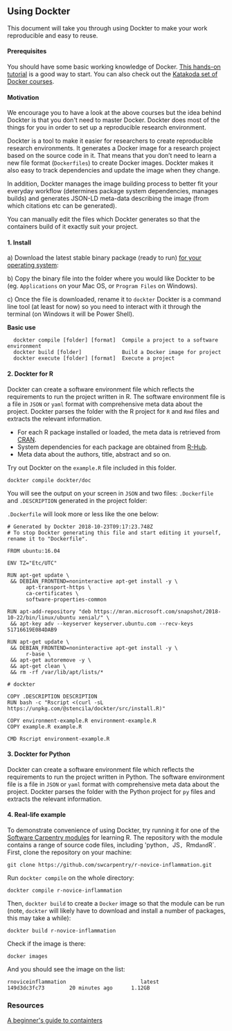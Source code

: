 ## Using Dockter

This document will take you through using Dockter to make your work reproducible and easy to reuse.

#### Prerequisites

You should have some basic working knowledge of Docker. [This hands-on tutorial](https://ome.github.io/training-docker/) is a good way to start. You can also
check out the [Katakoda set of Docker courses](https://www.katacoda.com/courses/docker).

#### Motivation

We encourage you to have a look at the above courses but the idea behind Dockter is that you don't need to master Docker. Dockter does most of the things for you
in order to set up a reproducible research environment.

Dockter is a tool to make it easier for researchers to create reproducible research environments. It generates a Docker image for a research project based on the source code in it. That means that you don’t need to learn a new file format (`Dockerfiles`) to create Docker images. Dockter makes it also easy to track dependencies and update the image when they change.

In addition, Dockter manages the image building process to better fit your everyday workflow (determines package system dependencies, manages builds) and generates JSON-LD meta-data describing the image (from which citations etc can be generated).

You can manually edit the files which Dockter generates so that the containers build of it exactly suit your project. 

#### 1. Install

a) Download the latest stable binary package (ready to run) [for your operating system](https://github.com/stencila/dockter/releases):

b) Copy the binary file into the folder where you would like Dockter to be (eg. `Applications` on your Mac OS, or `Program Files` on Windows). 

c) Once the file is downloaded, rename it to `dockter`  Dockter is a command line tool (at least for now) so you need to interact with it through the terminal (on Windows it will be Power Shell). 

**Basic use**

```
  dockter compile [folder] [format]  Compile a project to a software environment
  dockter build [folder]             Build a Docker image for project
  dockter execute [folder] [format]  Execute a project
```


#### 2. Dockter for R

Dockter can create a software environment file which reflects the requirements to run the project written in R.
The software environment file is a file in `JSON` or `yaml` format with comprehensive meta data about the project.
Dockter parses the folder with the R project for `R` and `Rmd` files and extracts the relevant information.

 * For each R package installed or loaded, the meta data is retrieved from [CRAN](http://crandb.r-pkg.org).
 * System dependencies for each package are obtained from [R-Hub](https://sysreqs.r-hub.io/pkg/xml2).
 * Meta data about the authors, title, abstract and so on.

Try out Dockter on the `example.R` file included in this folder. 

```
dockter compile dockter/doc 
```

You will see the output on your screen in `JSON` and two files: `.Dockerfile` and `.DESCRIPTION` generated in the project folder:

`.Dockerfile` will look more or less like the one below:

```
# Generated by Dockter 2018-10-23T09:17:23.748Z
# To stop Dockter generating this file and start editing it yourself, rename it to "Dockerfile".

FROM ubuntu:16.04

ENV TZ="Etc/UTC"

RUN apt-get update \
 && DEBIAN_FRONTEND=noninteractive apt-get install -y \
      apt-transport-https \
      ca-certificates \
      software-properties-common

RUN apt-add-repository "deb https://mran.microsoft.com/snapshot/2018-10-22/bin/linux/ubuntu xenial/" \
 && apt-key adv --keyserver keyserver.ubuntu.com --recv-keys 51716619E084DAB9

RUN apt-get update \
 && DEBIAN_FRONTEND=noninteractive apt-get install -y \
      r-base \
 && apt-get autoremove -y \
 && apt-get clean \
 && rm -rf /var/lib/apt/lists/*

# dockter

COPY .DESCRIPTION DESCRIPTION
RUN bash -c "Rscript <(curl -sL https://unpkg.com/@stencila/dockter/src/install.R)"

COPY environment-example.R environment-example.R
COPY example.R example.R

CMD Rscript environment-example.R
```
#### 3. Dockter for Python

Dockter can create a software environment file which reflects the requirements to run the project written in Python.
The software environment file is a file in `JSON` or `yaml` format with comprehensive meta data about the project.
Dockter parses the folder with the Python project for `py` files and extracts the relevant information.

#### 4. Real-life example

To demonstrate convenience of using Dockter, try running it for one of the [Software Carpentry modules](https://github.com/swcarpentry/r-novice-inflammation)
for learning R. The repository with the module contains a range of source code files, including 'python`, `JS`, `Rmd` and `R`. 
First, clone the repository on your machine:

```
git clone https://github.com/swcarpentry/r-novice-inflammation.git
```

Run `dockter compile` on the whole directory:

```
dockter compile r-novice-inflammation
```

Then, `dockter build` to create a `Docker` image so that the module can be run (note, `dockter` will likely have to download and install a number
of packages, this may take a while):

```
dockter build r-novice-inflammation
```

Check if the image is there:

```
docker images
```

And you should see the image on the list:

```                                 TAG                 IMAGE ID            CREATED             SIZE
rnoviceinflammation                        latest              149d3dc3fc73        20 minutes ago      1.12GB
```

### Resources

[A beginner's guide to containters](https://medium.freecodecamp.org/a-beginner-friendly-introduction-to-containers-vms-and-docker-79a9e3e119b)


